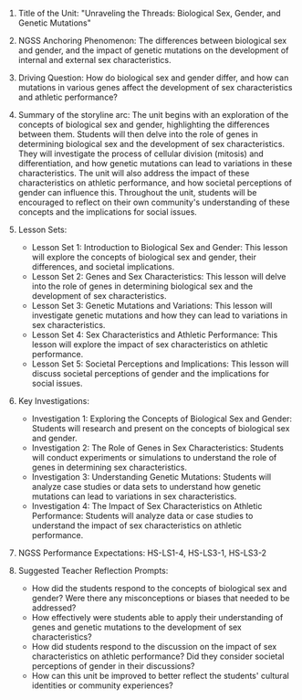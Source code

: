 1. Title of the Unit: "Unraveling the Threads: Biological Sex, Gender, and Genetic Mutations"

2. NGSS Anchoring Phenomenon: The differences between biological sex and gender, and the impact of genetic mutations on the development of internal and external sex characteristics.

3. Driving Question: How do biological sex and gender differ, and how can mutations in various genes affect the development of sex characteristics and athletic performance?

4. Summary of the storyline arc: The unit begins with an exploration of the concepts of biological sex and gender, highlighting the differences between them. Students will then delve into the role of genes in determining biological sex and the development of sex characteristics. They will investigate the process of cellular division (mitosis) and differentiation, and how genetic mutations can lead to variations in these characteristics. The unit will also address the impact of these characteristics on athletic performance, and how societal perceptions of gender can influence this. Throughout the unit, students will be encouraged to reflect on their own community's understanding of these concepts and the implications for social issues.

5. Lesson Sets:
   - Lesson Set 1: Introduction to Biological Sex and Gender: This lesson will explore the concepts of biological sex and gender, their differences, and societal implications.
   - Lesson Set 2: Genes and Sex Characteristics: This lesson will delve into the role of genes in determining biological sex and the development of sex characteristics.
   - Lesson Set 3: Genetic Mutations and Variations: This lesson will investigate genetic mutations and how they can lead to variations in sex characteristics.
   - Lesson Set 4: Sex Characteristics and Athletic Performance: This lesson will explore the impact of sex characteristics on athletic performance.
   - Lesson Set 5: Societal Perceptions and Implications: This lesson will discuss societal perceptions of gender and the implications for social issues.

6. Key Investigations:
   - Investigation 1: Exploring the Concepts of Biological Sex and Gender: Students will research and present on the concepts of biological sex and gender.
   - Investigation 2: The Role of Genes in Sex Characteristics: Students will conduct experiments or simulations to understand the role of genes in determining sex characteristics.
   - Investigation 3: Understanding Genetic Mutations: Students will analyze case studies or data sets to understand how genetic mutations can lead to variations in sex characteristics.
   - Investigation 4: The Impact of Sex Characteristics on Athletic Performance: Students will analyze data or case studies to understand the impact of sex characteristics on athletic performance.

7. NGSS Performance Expectations: HS-LS1-4, HS-LS3-1, HS-LS3-2

8. Suggested Teacher Reflection Prompts:
   - How did the students respond to the concepts of biological sex and gender? Were there any misconceptions or biases that needed to be addressed?
   - How effectively were students able to apply their understanding of genes and genetic mutations to the development of sex characteristics?
   - How did students respond to the discussion on the impact of sex characteristics on athletic performance? Did they consider societal perceptions of gender in their discussions?
   - How can this unit be improved to better reflect the students' cultural identities or community experiences?